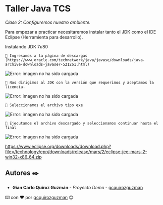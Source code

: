 # Taller Java TCS

_Clase 2: Configuremos nuestro ambiente._

Para empezar a practicar necesitaremos instalar tanto el JDK como el IDE Eclipse (Herramienta para desarrollo).

Instalando JDK 7u80

```
📢 Ingresamos a la página de descargas (https://www.oracle.com/technetwork/java/javase/downloads/java-archive-downloads-javase7-521261.html)
```


![Error: imagen no ha sido cargada](https://github.com/gcquirozguzman/java-tcs-202001/blob/Clase-02/imagenes/pagina_1.png)

```
📢 Nos dirigimos al JDK con la versión que requerimos y aceptamos la licencia.
```

![Error: imagen no ha sido cargada](https://github.com/gcquirozguzman/java-tcs-202001/blob/Clase-02/imagenes/pagina_2.png)

```
📢 Seleccionamos el archivo tipo exe
```

![Error: imagen no ha sido cargada](https://github.com/gcquirozguzman/java-tcs-202001/blob/Clase-02/imagenes/pagina_3.png)

```
📢 Ejecutamos el archivo descargado y seleccionamos continuar hasta el final
```

![Error: imagen no ha sido cargada](https://github.com/gcquirozguzman/java-tcs-202001/blob/Clase-02/imagenes/pagina_5.png)





https://www.eclipse.org/downloads/download.php?file=/technology/epp/downloads/release/mars/2/eclipse-jee-mars-2-win32-x86_64.zip








## Autores ✒️

* **Gian Carlo Quiroz Guzmán** - *Proyecto Demo* - [gcquirozguzman](https://github.com/gcquirozguzman)



⌨️ con ❤️ por [gcquirozguzman](https://github.com/gcquirozguzman) 😊

